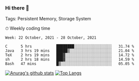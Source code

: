 ### Hi there 👋

Tags: Persistent Memory, Storage System

<!--

[![Anurag's github stats](https://github-readme-stats.vercel.app/api?username=wwyf)](https://github.com/anuraghazra/github-readme-stats)

[![Anurag's github stats](https://github-readme-stats.vercel.app/api?username=wwyf&count_private=true)](https://github.com/anuraghazra/github-readme-stats)


[![Top Langs](https://github-readme-stats.vercel.app/api/top-langs/?username=wwyf&count_private=true&&hide=jupyter%20notebook,html)](https://github.com/anuraghazra/github-readme-stats)



-->


⏱ Weekly coding time

<!--START_SECTION:waka-->
```text
Week: 22 October, 2021 - 28 October, 2021

C      5 hrs           ████████░░░░░░░░░░░░░░░░░   31.74 % 
Java   3 hrs 19 mins   █████▒░░░░░░░░░░░░░░░░░░░   21.04 % 
TeX    2 hrs 19 mins   ███▓░░░░░░░░░░░░░░░░░░░░░   14.72 % 
sh     2 hrs 18 mins   ███▓░░░░░░░░░░░░░░░░░░░░░   14.59 % 
Bash   47 mins         █▒░░░░░░░░░░░░░░░░░░░░░░░   05.05 % 
```
<!--END_SECTION:waka-->



[![Anurag's github stats](https://github-readme-stats.vercel.app/api?username=wwyf&count_private=true&show_icons=true&hide_border=true)](https://github.com/anuraghazra/github-readme-stats) [![Top Langs](https://github-readme-stats.vercel.app/api/top-langs/?username=wwyf&count_private=true&hide=jupyter%20notebook,html,OpenEdge%20ABL&langs_count=10&layout=compact&hide_border=true)](https://github.com/anuraghazra/github-readme-stats)

<!--

[![willianrod's wakatime stats](https://github-readme-stats.vercel.app/api/wakatime?username=wwyf)](https://github.com/anuraghazra/github-readme-stats)


-->
